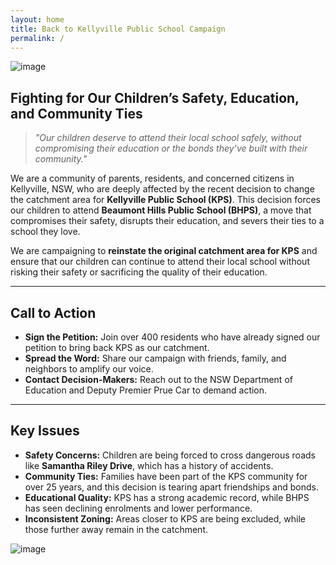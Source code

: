 ```yaml
---
layout: home
title: Back to Kellyville Public School Campaign
permalink: /
---
```



![image](https://github.com/user-attachments/assets/34cde053-bea7-4f48-9950-c5d70dc94697)

## **Fighting for Our Children’s Safety, Education, and Community Ties**

> *"Our children deserve to attend their local school safely, without compromising their education or the bonds they’ve built with their community."*

We are a community of parents, residents, and concerned citizens in Kellyville, NSW, who are deeply affected by the recent decision to change the catchment area for **Kellyville Public School (KPS)**. This decision forces our children to attend **Beaumont Hills Public School (BHPS)**, a move that compromises their safety, disrupts their education, and severs their ties to a school they love.

We are campaigning to **reinstate the original catchment area for KPS** and ensure that our children can continue to attend their local school without risking their safety or sacrificing the quality of their education.

---

## **Call to Action**

- **Sign the Petition:** Join over 400 residents who have already signed our petition to bring back KPS as our catchment.  
- **Spread the Word:** Share our campaign with friends, family, and neighbors to amplify our voice.  
- **Contact Decision-Makers:** Reach out to the NSW Department of Education and Deputy Premier Prue Car to demand action.  

---

## **Key Issues**

- **Safety Concerns:** Children are being forced to cross dangerous roads like **Samantha Riley Drive**, which has a history of accidents.  
- **Community Ties:** Families have been part of the KPS community for over 25 years, and this decision is tearing apart friendships and bonds.  
- **Educational Quality:** KPS has a strong academic record, while BHPS has seen declining enrolments and lower performance.  
- **Inconsistent Zoning:** Areas closer to KPS are being excluded, while those further away remain in the catchment.  

![image](https://github.com/user-attachments/assets/f0839bc1-7497-4836-8f0d-a0246bb84964)

